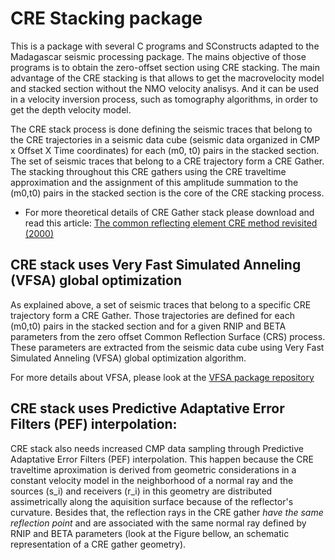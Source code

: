 # CRE Stacking package

This is a package with several C programs and SConstructs adapted to the Madagascar seismic processing package.
The mains objective of those programs is to obtain the zero-offset section using CRE stacking. The main advantage of the CRE
stacking is that allows to get the macrovelocity model and stacked section without the NMO velocity analisys.
And it can be used in a velocity inversion process, such as tomography algorithms, in order to get the depth velocity model.

The CRE stack process is done defining the seismic traces that belong to the CRE trajectories in a seismic
data cube (seismic data organized in CMP x Offset X Time coordinates) for each (m0, t0) pairs in the stacked section.
The set of seismic traces that belong to a CRE trajectory form a CRE Gather. The stacking throughout this CRE gathers using
the CRE traveltime approximation and the assignment of this amplitude summation to the (m0,t0) pairs in the stacked section
is the core of the CRE stacking process.

* For more theoretical details of CRE Gather stack please download and read this article:
  [The common reflecting element CRE method revisited (2000)](https://github.com/Dirack/creGatherStack/files/5213160/The_common_reflecting_element_CRE_method_revisited_cruz2000.pdf)
  
## CRE stack uses Very Fast Simulated Anneling (VFSA) global optimization

As explained above, a set of seismic traces that belong to a specific CRE trajectory form a CRE Gather.
Those trajectories are defined for each (m0,t0) pairs in the stacked section and for a given RNIP and BETA parameters
from the zero offset Common Reflection Surface (CRS) process. These parameters are extracted from the seismic data
cube using Very Fast Simulated Anneling (VFSA) global optimization algorithm.

For more details about VFSA, please look at the [VFSA package repository](https://github.com/Dirack/vfsa)

## CRE stack uses Predictive Adaptative Error Filters (PEF) interpolation:

CRE stack also needs increased CMP data sampling through Predictive Adaptative Error Filters (PEF) interpolation.
This happen because the CRE traveltime aproximation is derived from geometric considerations in a constant velocity model in the 
neighborhood of a normal ray and the sources (s_i) and receivers (r_i) in this geometry are distributed assimetrically along the aquisition
surface because of the reflector's curvature. Besides that, the reflection rays in the CRE gather _have the same reflection point_ and
are associated with the same normal ray defined by RNIP and BETA parameters (look at the Figure bellow, an schematic representation of a CRE gather geometry).
